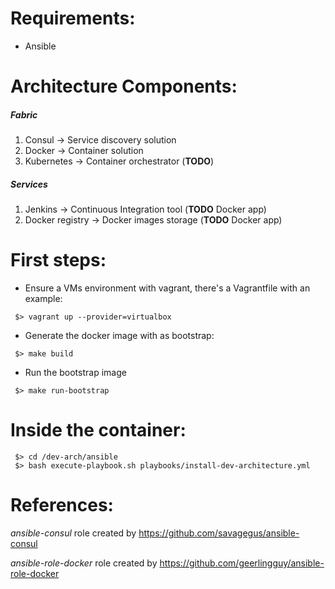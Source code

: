 # Requirements:
- Ansible

# Architecture Components:
##### Fabric
1. Consul -> Service discovery solution
2. Docker -> Container solution
3. Kubernetes -> Container orchestrator (**TODO**)

##### Services
1. Jenkins -> Continuous Integration tool (**TODO** Docker app)
2. Docker registry -> Docker images storage (**TODO** Docker app)

# First steps:
- Ensure a VMs environment with vagrant, there's a Vagrantfile with an example:
```shell
 $> vagrant up --provider=virtualbox
```
- Generate the docker image with as bootstrap:
```shell
 $> make build
```
- Run the bootstrap image
```shell
 $> make run-bootstrap
```
# Inside the container:
```shell
 $> cd /dev-arch/ansible
 $> bash execute-playbook.sh playbooks/install-dev-architecture.yml
```

# References:
*ansible-consul* role created by https://github.com/savagegus/ansible-consul

*ansible-role-docker* role created by https://github.com/geerlingguy/ansible-role-docker
